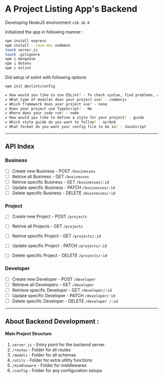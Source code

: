 # A Project Listing App's Backend

Developing NodeJS environment `v18.16.0`

Initialized the app in following manner : 

```bash
npm install express
npm install --save-dev nodemon
touch server.js
touch .gitignore
npm i mongoose
npm i dotenv
npm i eslint 
```

Did setup of eslint with following options 
```bash
npm init @eslint/config
```

```bash
✔ How would you like to use ESLint? · To check syntax, find problems, and enforce code style
✔ What type of modules does your project use? · commonjs
✔ Which framework does your project use? · none
✔ Does your project use TypeScript? · No 
✔ Where does your code run? · node
✔ How would you like to define a style for your project? · guide
✔ Which style guide do you want to follow? · airbnb
✔ What format do you want your config file to be in? · JavaScript
```

---

## API Index 

### Business

- [ ] Create new Business - POST `/businesses`
- [ ] Retrive all Business - GET `/businesses`
- [ ] Retrive specific Business - GET `/businesses/:id`
- [ ] Update specific Business - PATCH `/businesses/:id`
- [ ] Delete specific Business - DELETE `/businesses/:id`

### Project

- [ ] Create new Project - POST `/projects`
- [ ] Retrive all Projects - GET `/projects`
- [ ] Retrive specific Project - GET `/projects/:id`
- [ ] Update specific Project - PATCH `/projects/:id`
- [ ] Delete specific Project - DELETE `/projects/:id`


### Developer


- [ ] Create new Developer - POST `/developer`
- [ ] Retrieve all Developers - GET `/developer`
- [ ] Retrieve specific Developer - GET `/developer/:id`
- [ ] Update specific Developer - PATCH `/developer/:id`
- [ ] Delete specific Developer - DELETE `/developer
/:id`

---

## About Backend Development :

#### Main Project Structure 

1. `server.js` - Entry point for the backend server
2. `/routes` - Folder for all routes
3. `/models` - Folder for all schemas 
4. `/utils` - Folder for extra utility functions
5. `/middleware` - Folder for middlewares
6. `/config` - Folder for any configuration setups